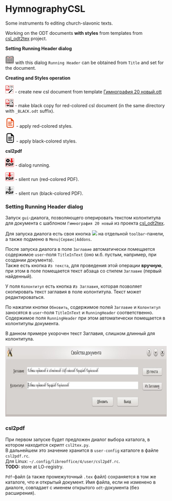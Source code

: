 # HymnographyCSL
Some instruments fo editing church-slavonic texts.

Working on the ODT documents **with styles** from templates from [csl_odt2tex](https://github.com/EliseyP/csl_odt2tex) project.

**Setting Running Header dialog**


![](Images/cslRunnHeaderB.png)  with this dialog `Running Header` can be obtained from `Title` and set for the document.

**Creating and Styles operation**

![](Images/cslNewFromTemplateB.png) - create new csl document from template [Гимнография 20 новый.ott](https://github.com/EliseyP/csl_odt2tex/blob/main/%D0%93%D0%B8%D0%BC%D0%BD%D0%BE%D0%B3%D1%80%D0%B0%D1%84%D0%B8%D1%8F%2020%20%D0%BD%D0%BE%D0%B2%D1%8B%D0%B9.ott)

![](Images/cslMakeBlackCopyB.png) - make black copy for red-colored csl document (in the same directory with `_BLACK.odt` suffix).

<img src="Images/docRed.png" width="30"> - apply red-colored styles.

<img src="Images/docBlack.png" width="30"> - apply black-colored styles.

**csl2pdf**

![Dialog](Images/Csl2Pdf_gui.png) - dialog running.  

![Red colored](Images/Csl2Pdf_red.png) - silent run (red-colored PDF).  

![Black colored](Images/Csl2Pdf_black.png) - silent run (black-colored PDF).

### Setting Running Header dialog

Запуск `gui`-диалога, позволяющего оперировать текстом колонтитула для документа с шаблоном `Гимнография 20 новый` из проекта [csl_odt2tex](https://github.com/EliseyP/csl_odt2tex).

Для запуска диалога есть своя кнопка ![](images/runnheader_16.png) на отдельной `toolbar`-панели, а также подменю в `Menu|Сервис|Addons`.

После запуска диалога в поле `Заглавие` автоматически помещается содержимое `user`-поля `TitleInText` (оно м.б. пустым, например, при создании документа).  
Также есть кнопка `Из текста`, для проведения этой операции **вручную**, при этом в поле помещается текст абзаца со стилем `Заглавие` (первый найденный).

У поля `Колонтитул` есть кнопка `Из Заглавия`, которая позволяет скопировать текст заглавия в поле колонтитула. Текст может редактироваться.

По нажатии кнопки `Обновить`, содержимое полей `Заглавие` и `Колонтитул` заносятся в `user`-поля `TitleInText` и `RunningHeader` соответственно. Содержимое поля `RunningHeader` при этом автоматически помещается в колонтитулы документа.

В данном примере укорочен текст Заглавия, слишком длинный для колонтитула.

<img src="Images/cslRHexample.jpeg" width="800" height="220">


### csl2pdf

При первом запуске будет предложен диалог выбора каталога, в котором находится скрипт `csl2tex.py`.  
В дальнейшем это значение хранится в `user-config` каталоге в файле `csl2pdf.rc`.  
Для Linux: `~/.config/libreoffice/4/user/csl2pdf.rc`.  
**TODO:** store at LO-registry.

`Pdf`-файл (а также промежуточный `.tex` файл) сохраняется в том же каталоге, что и открытый документ. Имя файла, если не изменено в диалоге, совпадает с именем открытого `odt`-документа (без расширения).  
